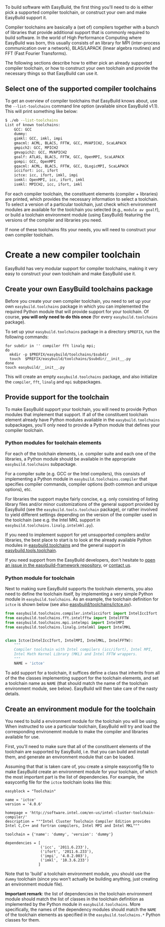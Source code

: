 To build software with EasyBuild, the first thing you'll need to do is either pick a supported compiler toolchain, or construct your own and make EasyBuild support it.

Compiler toolchains are basically a (set of) compilers together with a bunch of libraries that provide additional support that is commonly required to build software.
In the world of High Performance Computing where EasyBuild was born, this usually consists of an library for MPI (inter-process communication over a network), BLAS/LAPACK (linear algebra routines) and FFT (Fast Fourier Transforms).

The following sections describe how to either pick an already supported compiler toolchain, or how to construct your own toolchain and provide the necessary things so that EasyBuild can use it.

## Select one of the supported compiler toolchains

To get an overview of compiler toolchains that EasyBuild knows about, use the `--list-toolchains` command line option (available since EasyBuild v1.1). This will print something like below:

```bash
$ ./eb --list-toolchains
List of known toolchains:
	GCC: GCC
	dummy: 
	gimkl: GCC, imkl, impi
	gmacml: ACML, BLACS, FFTW, GCC, MVAPICH2, ScaLAPACK
	gmpich2: GCC, MPICH2
	gmvapich2: GCC, MVAPICH2
	goalf: ATLAS, BLACS, FFTW, GCC, OpenMPI, ScaLAPACK
	gompi: GCC, OpenMPI
	gqacml: ACML, BLACS, FFTW, GCC, QLogicMPI, ScaLAPACK
	iccifort: icc, ifort
	ictce: icc, ifort, imkl, impi
	iomkl: OpenMPI, icc, ifort, imkl
	ismkl: MPICH2, icc, ifort, imkl
```

For each compiler toolchain, the constituent elements (compiler + libraries) are printed, which provides the necessary information to select a toolchain. To select a version of a particular toolchain, just check which environment modules are available for the toolchain you selected (e.g., `module av goalf`), or build a toolchain environment module (using EasyBuild) featuring the versions of the compiler and libraries you need.

If none of these toolchains fits your needs, you will need to construct your own compiler toolchain.

# Create a new compiler toolchain

EasyBuild has very modular support for compiler toolchains, making it very easy to construct your own toolchain and make EasyBuild use it.

## Create your own EasyBuild toolchains package

Before you create your own compiler toolchain, you need to set up your own `easybuild.toolchains` package in which you can implemented the required Python module that will provide support for your toolchain. Of course, **you will only need to do this once** (for every `easybuild.toolchains` package).

To set up your `easybuild.toolchains` package in a directory `$PREFIX`, run the following commands:

```shell
for subdir in '' compiler fft linalg mpi;
do
  mkdir -p $PREFIX/easybuild/toolchains/$subdir
  touch  $PREFIX/easybuild/toolchains/$subdir/__init__.py
done
touch easybuild/__init__.py
```

This will create an empty `easybuild.toolchains` package, and also initialize the `compiler`, `fft`, `linalg` and `mpi` subpackages. 

## Provide support for the toolchain

To make EasyBuild support your toolchain, you will need to provide Python modules that implement that support. If all of the constituent toolchain element already have Python modules available in the `easybuild.toolchains` subpackages, you'll only need to provide a Python module that defines your compiler toolchain.

### Python modules for toolchain elements

For each of the toolchain elements, i.e. compiler suite and each one of the libraries, a Python module should be available in the appropriate `easybuild.toolchains` subpackage.

For a compiler suite (e.g. GCC or the Intel compilers), this consists of implementing a Python module in `easybuild.toolchains.compiler` that specifies compiler commands, compiler options (both common and unique options), etc. 

For libraries the support maybe fairly concise, e.g. only consisting of listing library files and/or minor customizations of the general support provided by EasyBuild (see the `easybuild.tools.toolchain` package), or rather involved to yield different settings depending on the version of the compiler used in the toolchain (see e.g. the Intel MKL support in `easybuild.toolchains.linalg.intelmkl.py`).

If you need to implement support for yet unsupported compilers and/or libraries, the best place to start is to look at the already available Python modules in [easybuild.toolchains](https://github.com/hpcugent/easybuild-framework/blob/master/easybuild/toolchains) and the general support in [easybuild.tools.toolchain](https://github.com/hpcugent/easybuild-framework/blob/master/easybuild/tools/toolchain). 

If you need support from the EasyBuild developers, don't hesitate to [open an issue in the easybuild-framework repository](https://github.com/hpcugent/easybuild-framework/issues/new), or [contact us](https://github.com/hpcugent/easybuild/wiki/Contact).

### Python module for toolchain

Next to making sure EasyBuild supports the toolchain elements, you also need to define the toolchain itself, by implementing a very simple Python module in `easybuild.toolchains`. As an example, the toolchain definition for `ictce` 
is shown below (see also [easybuild/toolchains/ictce.py](https://github.com/hpcugent/easybuild-framework/blob/master/easybuild/toolchains/ictce.py)).

```python
from easybuild.toolchains.compiler.inteliccifort import IntelIccIfort
from easybuild.toolchains.fft.intelfftw import IntelFFTW
from easybuild.toolchains.mpi.intelmpi import IntelMPI
from easybuild.toolchains.linalg.intelmkl import IntelMKL


class Ictce(IntelIccIfort, IntelMPI, IntelMKL, IntelFFTW):
    """
    Compiler toolchain with Intel compilers (icc/ifort), Intel MPI,
    Intel Math Kernel Library (MKL) and Intel FFTW wrappers.
    """
    NAME = 'ictce'
```

To add support for a toolchain, it suffices define a class that inherits from all of the the classes implementing support for the toolchain elements, and set a toolchain name as `NAME` (that should match the name of the toolchain environment module, see below). EasyBuild will then take care of the nasty details.

## Create an environment module for the toolchain

You need to build a environment module for the toolchain you will be using. When instructed to use a particular toolchain, EasyBuild will try and load the corresponding environemnt module to make the compiler and libraries available for use.

First, you'll need to make sure that all of the constituent elements of the toolchain are supported by EasyBuild, i.e. that you can build and install them, and generate an environment module that can be loaded. 

Assuming that that is taken care of, you create a simple easyconfig file to make EasyBuild create an environment module for your toolchain, of which the most important part is the list of dependencies. For example, the easyconfig file for the `ictce` toolchain looks like this:

```
easyblock = "Toolchain"

name = 'ictce'
version = '4.0.6'

homepage = 'http://software.intel.com/en-us/intel-cluster-toolchain-compiler/'
description = """Intel Cluster Toolchain Compiler Edition provides Intel C,C++ and fortran compilers, Intel MPI and Intel MKL"""

toolchain = {'name': 'dummy', 'version': 'dummy'}

dependencies = [ 
                ('icc', '2011.6.233'),
                ('ifort', '2011.6.233'),
                ('impi', '4.0.2.003'),
                ('imkl', '10.3.6.233')
               ]
```

Note that to 'build' a toolchain environment module, you should use the `dummy` toolchain (since you won't actually be building anything, just creating an environment module file).

**Important remark**: the list of dependencies in the toolchain environment module should match the list of classes in the toolchain definition as implemented by the Python module in `easybuild.toolchains`. More specifically, the names of the dependency modules should match the `NAME` of the toolchain elements as specified in the `easybuild.toolchains.*` Python classes for them.